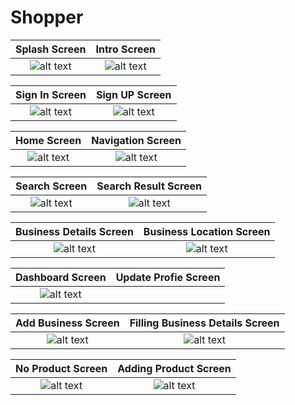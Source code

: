 # Shopper

Splash Screen             |  Intro Screen
:-------------------------:|:-------------------------:
![alt text](https://github.com/Harsh7717/Shopper/blob/master/Splash.jpeg?raw=true)  |  ![alt text](https://github.com/Harsh7717/Shopper/blob/master/Intro.jpeg?raw=true)

Sign In Screen             |  Sign UP Screen
:-------------------------:|:-------------------------:
![alt text](https://github.com/Harsh7717/Shopper/blob/master/Sign_In.jpeg?raw=true)  |  ![alt text](https://github.com/Harsh7717/Shopper/blob/master/Registration.jpeg?raw=true)

Home Screen             |  Navigation Screen
:-------------------------:|:-------------------------:
![alt text](https://github.com/Harsh7717/Shopper/blob/master/Home.jpeg?raw=true)  |  ![alt text](https://github.com/Harsh7717/Shopper/blob/master/Navigation.jpeg?raw=true)

Search Screen             |  Search Result Screen
:-------------------------:|:-------------------------:
![alt text](https://github.com/Harsh7717/Shopper/blob/master/search.jpeg?raw=true)  |  ![alt text](https://github.com/Harsh7717/Shopper/blob/master/result.jpeg?raw=true)

Business Details Screen             |  Business Location Screen
:-------------------------:|:-------------------------:
![alt text](https://github.com/Harsh7717/Shopper/blob/master/Business_detail.jpeg?raw=true)  |  ![alt text](https://github.com/Harsh7717/Shopper/blob/master/Location.jpeg?raw=true)

Dashboard Screen             |  Update Profie Screen
:-------------------------:|:-------------------------:
![alt text](https://github.com/Harsh7717/Shopper/blob/master/DashBoard.jpeg?raw=true)  |

Add Business Screen             |  Filling Business Details Screen
:-------------------------:|:-------------------------:
![alt text](https://github.com/Harsh7717/Shopper/blob/master/Add_Business.jpeg?raw=true)  |  ![alt text](https://github.com/Harsh7717/Shopper/blob/master/Business_Details.jpeg?raw=true)

No Product Screen             |  Adding Product Screen
:-------------------------:|:-------------------------:
![alt text](https://github.com/Harsh7717/Shopper/blob/master/No_Product.jpeg?raw=true)  |  ![alt text](https://github.com/Harsh7717/Shopper/blob/master/Adding_Product.jpeg?raw=true)



